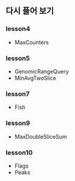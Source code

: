 ## 다시 풀어 보기

### lesson4
* MaxCounters

### lesson5
* GenomicRangeQuery
* MinAvgTwoSlice

### lesson7
* Fish

### lesson9
* MaxDoubleSliceSum

### lesson10
* Flags
* Peaks